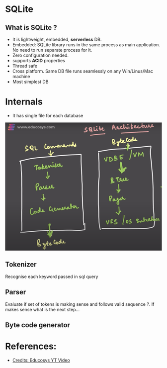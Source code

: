 # SQLite

## What is SQLite ?
- It is lightweight, embedded, **serverless** DB.
- Embedded: SQLite library runs in the same process as main application. No need to run separate process for it.
- Zero configuration needed.
- supports **ACID** properties
- Thread safe
- Cross platform. Same DB file runs seamlessly on any Win/Linus/Mac machine
- Most simplest DB

# Internals
- It has single file for each database

![SQLite Architecture](./assets/sqlite-architecture.png)

## Tokenizer
Recognise each keyword passed in sql query

## Parser
Evaluate if set of tokens is making sense and follows valid sequence ?. If makes sense what is the next step...

## Byte code generator


# References:
- [Credits: Educosys YT Video](https://www.youtube.com/watch?v=IrzF4r9hqlY&t=168s)